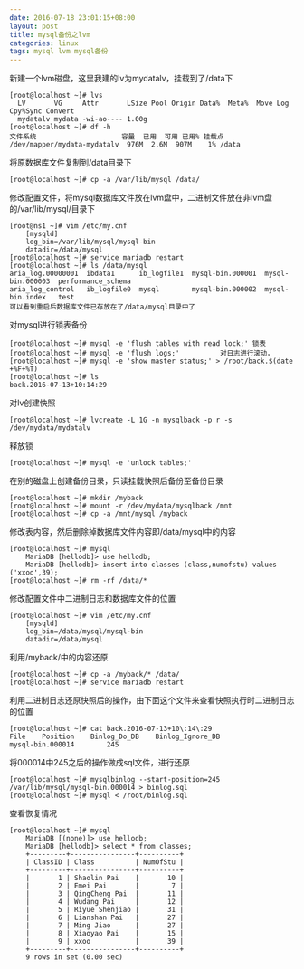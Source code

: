 ```yaml
---
date: 2016-07-18 23:01:15+08:00
layout: post
title: mysql备份之lvm
categories: linux
tags: mysql lvm mysql备份
---
```

新建一个lvm磁盘，这里我建的lv为mydatalv，挂载到了/data下

	[root@localhost ~]# lvs
	  LV       VG     Attr       LSize Pool Origin Data%  Meta%  Move Log Cpy%Sync Convert                                                  
	  mydatalv mydata -wi-ao---- 1.00g   
	[root@localhost ~]# df -h
	文件系统                     容量  已用  可用 已用% 挂载点
	/dev/mapper/mydata-mydatalv  976M  2.6M  907M    1% /data

将原数据库文件复制到/data目录下

	[root@localhost ~]# cp -a /var/lib/mysql /data/

修改配置文件，将mysql数据库文件放在lvm盘中，二进制文件放在非lvm盘的/var/lib/mysql/目录下

	[root@ns1 ~]# vim /etc/my.cnf
		[mysqld]
		log_bin=/var/lib/mysql/mysql-bin
		datadir=/data/mysql
	[root@localhost ~]# service mariadb restart
	[root@localhost ~]# ls /data/mysql
	aria_log.00000001  ibdata1      ib_logfile1  mysql-bin.000001  mysql-bin.000003  performance_schema
	aria_log_control   ib_logfile0  mysql        mysql-bin.000002  mysql-bin.index   test
	可以看到重启后数据库文件已存放在了/data/mysql目录中了

对mysql进行锁表备份

	[root@localhost ~]# mysql -e 'flush tables with read lock;'	锁表
	[root@localhost ~]# mysql -e 'flush logs;'			对日志进行滚动，
	[root@localhost ~]# mysql -e 'show master status;' > /root/back.$(date +%F+%T)
	[root@localhost ~]# ls
	back.2016-07-13+10:14:29

对lv创建快照

	[root@localhost ~]# lvcreate -L 1G -n mysqlback -p r -s /dev/mydata/mydatalv

释放锁

	[root@localhost ~]# mysql -e 'unlock tables;'

在别的磁盘上创建备份目录，只读挂载快照后备份至备份目录

	[root@localhost ~]# mkdir /myback
	[root@localhost ~]# mount -r /dev/mydata/mysqlback /mnt
	[root@localhost ~]# cp -a /mnt/mysql /myback

修改表内容，然后删除掉数据库文件内容即/data/mysql中的内容

	[root@localhost ~]# mysql
		MariaDB [hellodb]> use hellodb;
		MariaDB [hellodb]> insert into classes (class,numofstu) values ('xxoo',39);
	[root@localhost ~]# rm -rf /data/*

修改配置文件中二进制日志和数据库文件的位置

	[root@localhost ~]# vim /etc/my.cnf
		[mysqld]
		log_bin=/data/mysql/mysql-bin
		datadir=/data/mysql
利用/myback/中的内容还原

	[root@localhost ~]# cp -a /myback/* /data/
	[root@localhost ~]# service mariadb restart

利用二进制日志还原快照后的操作，由下面这个文件来查看快照执行时二进制日志的位置

	[root@localhost ~]# cat back.2016-07-13+10\:14\:29 
	File	Position	Binlog_Do_DB	Binlog_Ignore_DB
	mysql-bin.000014		245	

将000014中245之后的操作做成sql文件，进行还原

	[root@localhost ~]# mysqlbinlog --start-position=245 /var/lib/mysql/mysql-bin.000014 > binlog.sql
	[root@localhost ~]# mysql < /root/binlog.sql

查看恢复情况

	[root@localhost ~]# mysql
		MariaDB [(none)]> use hellodb;
		MariaDB [hellodb]> select * from classes;
		+---------+----------------+----------+
		| ClassID | Class          | NumOfStu |
		+---------+----------------+----------+
		|       1 | Shaolin Pai    |       10 |
		|       2 | Emei Pai       |        7 |
		|       3 | QingCheng Pai  |       11 |
		|       4 | Wudang Pai     |       12 |
		|       5 | Riyue Shenjiao |       31 |
		|       6 | Lianshan Pai   |       27 |
		|       7 | Ming Jiao      |       27 |
		|       8 | Xiaoyao Pai    |       15 |
		|       9 | xxoo           |       39 |
		+---------+----------------+----------+
		9 rows in set (0.00 sec)


